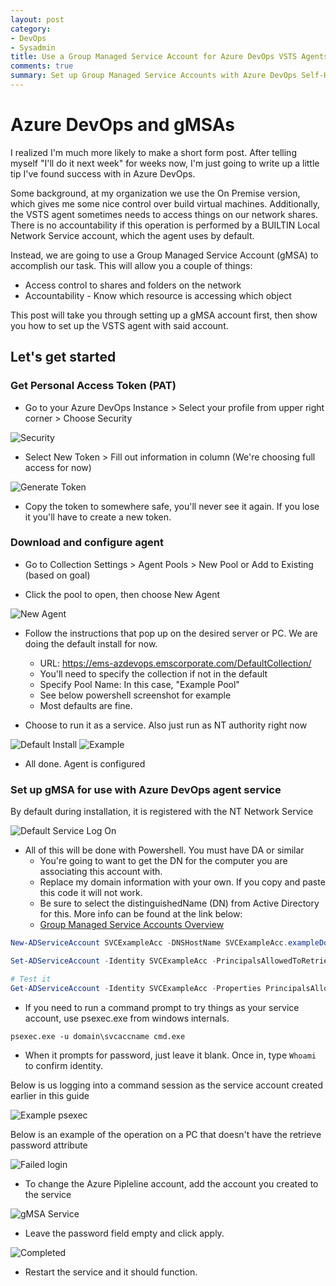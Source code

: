 ```yaml
---
layout: post
category: 
- DevOps
- Sysadmin
title: Use a Group Managed Service Account for Azure DevOps VSTS Agents
comments: true
summary: Set up Group Managed Service Accounts with Azure DevOps Self-Host Build Agents
---
```


# Azure DevOps and gMSAs
I realized I'm much more likely to make a short form post. After telling myself "I'll do it next week" for weeks now, I'm just going to write up a little tip I've found success with in Azure DevOps.

Some background, at my organization we use the On Premise version, which gives me some nice control over build virtual machines. Additionally, the VSTS agent sometimes needs to access things on our network shares. There is no accountability if this operation is performed by a BUILTIN Local Network Service account, which the agent uses by default.

Instead, we are going to use a Group Managed Service Account (gMSA) to accomplish our task. This will allow you a couple of things:

* Access control to shares and folders on the network
* Accountability - Know which resource is accessing which object

This post will take you through setting up a gMSA account first, then show you how to set up the VSTS agent with said account.

## Let's get started

### Get Personal Access Token (PAT)


* Go to your Azure DevOps Instance > Select your profile from upper right corner > Choose Security

![Security](\assets\2022-10-26\Security-Setting.png)


* Select New Token > Fill out information in column (We're choosing full access for now)


![Generate Token](\assets\2022-10-26\Generate-Token.png)


* Copy the token to somewhere safe, you'll never see it again. If you lose it you'll have to create a new token.

### Download and configure agent

* Go to Collection Settings > Agent Pools > New Pool or Add to Existing (based on goal)


* Click the pool to open, then choose New Agent


![New Agent](\assets\2022-10-26\New-Agent.png)


* Follow the instructions that pop up on the desired server or PC. We are doing the default install for now.
	- URL: https://ems-azdevops.emscorporate.com/DefaultCollection/
    - You'll need to specify the collection if not in the default
    - Specify Pool Name: In this case, "Example Pool"
    - See below powershell screenshot for example
    - Most defaults are fine.


* Choose to run it as a service. Also just run as NT authority right now

![Default Install](\assets\2022-10-26\Default-Install.png)
![Example](\assets\2022-10-26\Example.png)



* All done. Agent is configured

### Set up gMSA for use with Azure DevOps agent service

By default during installation, it is registered with the NT Network Service

![Default Service Log On](\assets\2022-10-26\Default-Service-Logon.png)


* All of this will be done with Powershell. You must have DA or similar
	- You're going to want to get the DN for the computer you are associating this account with.
    - Replace my domain information with your own. If you copy and paste this code it will not work.
    - Be sure to select the distinguishedName (DN) from Active Directory for this. More info can be found at the link below:
    - <a href="https://learn.microsoft.com/en-us/windows-server/security/group-managed-service-accounts/group-managed-service-accounts-overview">Group Managed Service Accounts Overview</a>


``` Powershell
New-ADServiceAccount SVCExampleAcc -DNSHostName SVCExampleAcc.exampleDomain.com

Set-ADServiceAccount -Identity SVCExampleAcc -PrincipalsAllowedToRetrieveManagedPassword "CN=WIN10TESTVM,OU=Win10,OU=Desktops,OU=Computers,DC=fdc,DC=prv"

# Test it
Get-ADServiceAccount -Identity SVCExampleAcc -Properties PrincipalsAllowedToRetrieveManagedPassword

```

* If you need to run a command prompt to try things as your service account, use psexec.exe from windows internals.


``` CMD
psexec.exe -u domain\svcaccname cmd.exe
```


* When it prompts for password, just leave it blank. Once in, type ``` Whoami ``` to confirm identity.


Below is us logging into a command session as the service account created earlier in this guide

![Example psexec](\assets\2022-10-26\Example-psexec.png)

Below is an example of the operation on a PC that doesn't have the retrieve password attribute

![Failed login](\assets\2022-10-26\Failed-Login.png)


* To change the Azure Pipleline account, add the account you created to the service


![gMSA Service](\assets\2022-10-26\gMSA-Service.png)


* Leave the password field empty and click apply.


![Completed](\assets\2022-10-26\Completed.png)


* Restart the service and it should function.

